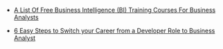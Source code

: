 

* [A List Of Free Business Intelligence (BI) Training Courses For Business Analysts](https://businessanalystlearnings.com/blog/2017/1/5/a-list-of-free-business-intelligence-bi-training-courses-for-business-analysts)

* [6 Easy Steps to Switch your Career from a Developer Role to Business Analyst](http://www.zarantech.com/blog/6-easy-steps-switch-career-developer-role-business-analyst/)
